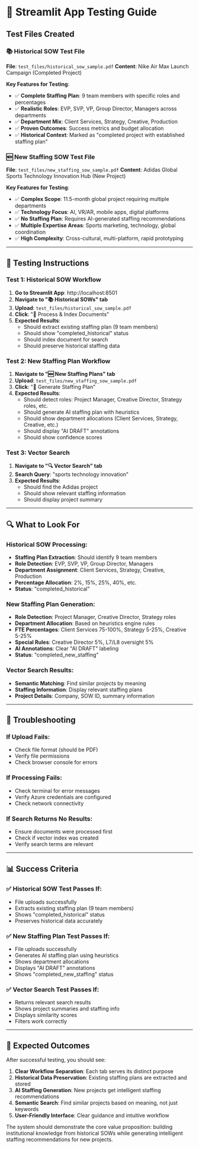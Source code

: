 # 🧪 Streamlit App Testing Guide

## Test Files Created

### 📚 Historical SOW Test File
**File**: `test_files/historical_sow_sample.pdf`
**Content**: Nike Air Max Launch Campaign (Completed Project)

**Key Features for Testing**:
- ✅ **Complete Staffing Plan**: 9 team members with specific roles and percentages
- ✅ **Realistic Roles**: EVP, SVP, VP, Group Director, Managers across departments
- ✅ **Department Mix**: Client Services, Strategy, Creative, Production
- ✅ **Proven Outcomes**: Success metrics and budget allocation
- ✅ **Historical Context**: Marked as "completed project with established staffing plan"

### 🆕 New Staffing SOW Test File  
**File**: `test_files/new_staffing_sow_sample.pdf`
**Content**: Adidas Global Sports Technology Innovation Hub (New Project)

**Key Features for Testing**:
- ✅ **Complex Scope**: 11.5-month global project requiring multiple departments
- ✅ **Technology Focus**: AI, VR/AR, mobile apps, digital platforms
- ✅ **No Staffing Plan**: Requires AI-generated staffing recommendations
- ✅ **Multiple Expertise Areas**: Sports marketing, technology, global coordination
- ✅ **High Complexity**: Cross-cultural, multi-platform, rapid prototyping

---

## 🎯 Testing Instructions

### Test 1: Historical SOW Workflow
1. **Go to Streamlit App**: http://localhost:8501
2. **Navigate to "📚 Historical SOWs" tab**
3. **Upload**: `test_files/historical_sow_sample.pdf`
4. **Click**: "🚀 Process & Index Documents"
5. **Expected Results**:
   - Should extract existing staffing plan (9 team members)
   - Should show "completed_historical" status
   - Should index document for search
   - Should preserve historical staffing data

### Test 2: New Staffing Plan Workflow
1. **Navigate to "🆕 New Staffing Plans" tab**
2. **Upload**: `test_files/new_staffing_sow_sample.pdf`
3. **Click**: "🚀 Generate Staffing Plan"
4. **Expected Results**:
   - Should detect roles: Project Manager, Creative Director, Strategy roles, etc.
   - Should generate AI staffing plan with heuristics
   - Should show department allocations (Client Services, Strategy, Creative, etc.)
   - Should display "AI DRAFT" annotations
   - Should show confidence scores

### Test 3: Vector Search
1. **Navigate to "🔍 Vector Search" tab**
2. **Search Query**: "sports technology innovation"
3. **Expected Results**:
   - Should find the Adidas project
   - Should show relevant staffing information
   - Should display project summary

---

## 🔍 What to Look For

### Historical SOW Processing:
- **Staffing Plan Extraction**: Should identify 9 team members
- **Role Detection**: EVP, SVP, VP, Group Director, Managers
- **Department Assignment**: Client Services, Strategy, Creative, Production
- **Percentage Allocation**: 2%, 15%, 25%, 40%, etc.
- **Status**: "completed_historical"

### New Staffing Plan Generation:
- **Role Detection**: Project Manager, Creative Director, Strategy roles
- **Department Allocation**: Based on heuristics engine rules
- **FTE Percentages**: Client Services 75-100%, Strategy 5-25%, Creative 5-25%
- **Special Rules**: Creative Director 5%, L7/L8 oversight 5%
- **AI Annotations**: Clear "AI DRAFT" labeling
- **Status**: "completed_new_staffing"

### Vector Search Results:
- **Semantic Matching**: Find similar projects by meaning
- **Staffing Information**: Display relevant staffing plans
- **Project Details**: Company, SOW ID, summary information

---

## 🚨 Troubleshooting

### If Upload Fails:
- Check file format (should be PDF)
- Verify file permissions
- Check browser console for errors

### If Processing Fails:
- Check terminal for error messages
- Verify Azure credentials are configured
- Check network connectivity

### If Search Returns No Results:
- Ensure documents were processed first
- Check if vector index was created
- Verify search terms are relevant

---

## 📊 Success Criteria

### ✅ Historical SOW Test Passes If:
- File uploads successfully
- Extracts existing staffing plan (9 team members)
- Shows "completed_historical" status
- Preserves historical data accurately

### ✅ New Staffing Plan Test Passes If:
- File uploads successfully  
- Generates AI staffing plan using heuristics
- Shows department allocations
- Displays "AI DRAFT" annotations
- Shows "completed_new_staffing" status

### ✅ Vector Search Test Passes If:
- Returns relevant search results
- Shows project summaries and staffing info
- Displays similarity scores
- Filters work correctly

---

## 🎉 Expected Outcomes

After successful testing, you should see:

1. **Clear Workflow Separation**: Each tab serves its distinct purpose
2. **Historical Data Preservation**: Existing staffing plans are extracted and stored
3. **AI Staffing Generation**: New projects get intelligent staffing recommendations
4. **Semantic Search**: Find similar projects based on meaning, not just keywords
5. **User-Friendly Interface**: Clear guidance and intuitive workflow

The system should demonstrate the core value proposition: building institutional knowledge from historical SOWs while generating intelligent staffing recommendations for new projects.
